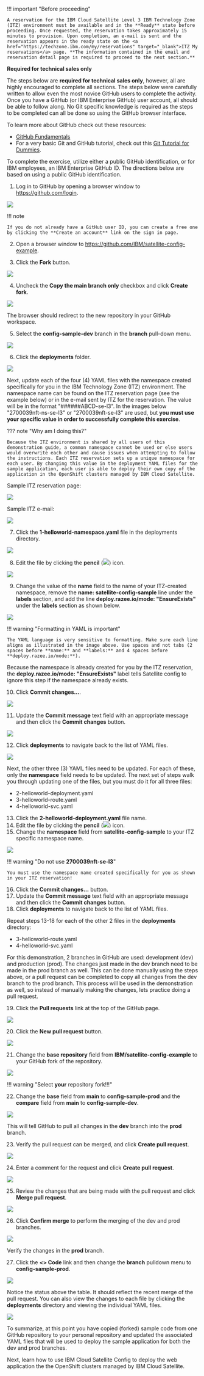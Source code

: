 !!! important "Before proceeding"

    A reservation for the IBM Cloud Satellite Level 3 IBM Technology Zone (ITZ) environment must be available and in the **Ready** state before proceeding. Once requested, the reservation takes approximately 15 minutes to provision. Upon completion, an e-mail is sent and the reservation appears in the ready state on the <a href="https://techzone.ibm.com/my/reservations" target="_blank">ITZ My reservations</a> page. **The information contained in the email and reservation detail page is required to proceed to the next section.**

**Required for technical sales only**

The steps below are **required for technical sales only**, however, all are highly encouraged to complete all sections. The steps below were carefully written to allow even the most novice GitHub users to complete the activity. Once you have a GitHub (or IBM Enterprise GitHub) user account, all should be able to follow along. No Git specific knowledge is required as the steps to be completed can all be done so using the GitHub browser interface. 

To learn more about GitHub check out these resources:

- <a href="https://resources.github.com/topics/fundamentals/" target="_blank">GitHub Fundamentals</a>
- For a very basic Git and GitHub tutorial, check out this <a href="https://www.youtube.com/watch?v=mJ-qvsxPHpY" target="_blank">Git Tutorial for Dummies</a>.

To complete the exercise, utilize either a public GitHub identification, or for IBM employees, an IBM Enterprise GitHub ID. The directions below are based on using a public GitHub identification. 

1. Log in to GitHub by opening a browser window to  <a href="https://github.com/login" target="_blank">https://github.com/login</a>.

![](_attachments/githubLogin.png)

!!! note 

    If you do not already have a GitHub user ID, you can create a free one by clicking the **Create an account** link on the sign in page.

2. Open a browser window to <a href="https://github.com/IBM/satellite-config-example" target="_blank">https://github.com/IBM/satellite-config-example</a>.

3. Click the **Fork** button.

![](_attachments/githubSampleRepo.png)

4. Uncheck the **Copy the main branch only** checkbox and click **Create fork**.

![](_attachments/githubSampleRepoFork.png)

The browser should redirect to the new repository in your GitHub workspace.

5. Select the **config-sample-dev** branch in the **branch** pull-down menu.

![](_attachments/githubBranchPulldown.png)

6. Click the **deployments** folder.

![](_attachments/githubDevBranch.png)

Next, update each of the four (4) YAML files with the namespace created specifically for you in the IBM Technology Zone (ITZ) environment. The namespace name can be found on the ITZ reservation page (see the example below) or in the e-mail sent by ITZ for the reservation. The value will be in the format "######ABCD-se-l3". In the images below "2700039nft-ns-se-l3" or "2700039nft-se-l3" are used, but **you must use your specific value in order to successfully complete this exercise**.

??? note "Why am I doing this?"

    Because the ITZ environment is shared by all users of this demonstration guide, a common namespace cannot be used or else users would overwrite each other and cause issues when attempting to follow the instructions. Each ITZ reservation sets up a unique namespace for each user. By changing this value in the deployment YAML files for the sample application, each user is able to deploy their own copy of the application in the OpenShift clusters managed by IBM Cloud Satellite.

Sample ITZ reservation page:

![](_attachments/itzReservationNamespace.png)

Sample ITZ e-mail:

![](_attachments/itzEmailNamespace.png)

7. Click the **1-helloworld-namespace.yaml** file in the deployments directory.

![](_attachments/githubDevDeployments.png)

8. Edit the file by clicking the **pencil** (![](_attachments/pencilIcon.png)) icon.

![](_attachments/githubDevNamespaceYAML.png)

9. Change the value of the **name** field to the name of your ITZ-created namespace, remove the **name: satellite-config-sample** line under the **labels** section, and add the line **deploy.razee.io/mode: "EnsureExists"** under the **labels** section as shown below.

![](_attachments/githubDevNamespaceYAML-Updated.png)

!!! warning "Formatting in YAML is important"
  
    The YAML language is very sensitive to formatting. Make sure each line aligns as illustrated in the image above. Use spaces and not tabs (2 spaces before **name:** and **labels:** and 4 spaces before **deploy.razee.io/mode:**).

Because the namespace is already created for you by the ITZ reservation, the **deploy.razee.io/mode: "EnsureExists"** label tells Satellite config to ignore this step if the namespace already exists.  

10. Click **Commit changes...**.

![](_attachments/githubDevNamespaceYAML-Commit.png)

11. Update the **Commit message** text field with an appropriate message and then click the **Commit changes** button.

![](_attachments/githubDevNamespaceYAML-CommitMessage.png)

12. Click **deployments** to navigate back to the list of YAML files.

![](_attachments/githubDevNamespaceYAML-Back.png)

Next, the other three (3) YAML files need to be updated. For each of these, only the **namespace** field needs to be updated. The next set of steps walk you through updating one of the files, but you must do it for all three files:

- 2-helloworld-deployment.yaml
- 3-helloworld-route.yaml
- 4-helloworld-svc.yaml

13. Click the **2-helloworld-deployment.yaml** file name.
14. Edit the file by clicking the **pencil** (![](_attachments/pencilIcon.png)) icon. 
15. Change the **namespace** field from **satellite-config-sample** to your ITZ specific namespace name.

![](_attachments/githubHelloWorldDeploymentYAML-edited.png)

!!! warning "Do not use **2700039nft-se-l3**"
  
    You must use the namespace name created specifically for you as shown in your ITZ reservation!

16. Click the **Commit changes...** button.
17. Update the **Commit message** text field with an appropriate message and then click the **Commit changes** button.
18. Click **deployments** to navigate back to the list of YAML files.

Repeat steps 13-18 for each of the other 2 files in the **deployments** directory:

- 3-helloworld-route.yaml
- 4-helloworld-svc.yaml

For this demonstration, 2 branches in GitHub are used: development (dev) and production (prod). The changes just made in the dev branch need to be made in the prod branch as well. This can be done manually using the steps above, or a pull request can be completed to copy all changes from the dev branch to the prod branch. This process will be used in the demonstration as well, so instead of manually making the changes, lets practice doing a pull request.

19. Click the **Pull requests** link at the top of the GitHub page.

![](_attachments/githubPRLabel.png)

20. Click the **New pull request** button.

![](_attachments/githubNewPR.png)

21. Change the **base repository** field from **IBM/satellite-config-example** to your GitHub fork of the repository.

![](_attachments/githubPRChangeBase.png)

!!! warning "Select **your** repository fork!!!"

22. Change the **base** field from **main** to **config-sample-prod** and the **compare** field from **main** to **config-sample-dev**.

![](_attachments/githubPRBaseAndCompare.png)

This will tell GitHub to pull all changes in the **dev** branch into the **prod** branch.

23.  Verify the pull request can be merged, and click **Create pull request**.

![](_attachments/githubPRMergeOK.png)

24. Enter a comment for the request and click **Create pull request**.

![](_attachments/githubPRMergeComment.png)

25. Review the changes that are being made with the pull request and click **Merge pull request**.

![](_attachments/githubPRMergeReview.png)

26. Click **Confirm merge** to perform the merging of the dev and prod branches.

![](_attachments/githubPRMergeConfirm.png)

Verify the changes in the **prod** branch.

27. Click the **<> Code** link and then change the **branch** pulldown menu to **config-sample-prod**.

![](_attachments/githubVerifyProd.png)

Notice the status above the table.  It should reflect the recent merge of the pull request. You can also view the changes to each file by clicking the **deployments** directory and viewing the individual YAML files.

![](_attachments/githubVerifyProdListing.png)

To summarize, at this point you have copied (forked) sample code from one GitHub repository to your personal repository and updated the associated YAML files that will be used to deploy the sample application for both the dev and prod branches.  

Next, learn how to use IBM Cloud Satellite Config to deploy the web application the the OpenShift clusters managed by IBM Cloud Satellite.